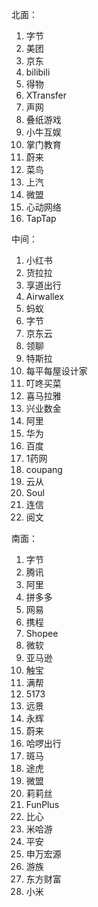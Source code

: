 北面：

1. 字节
2. 美团
3. 京东
4. bilibili
5. 得物
6. XTransfer
7. 声网
8. 叠纸游戏
9. 小牛互娱
10. 掌门教育
11. 蔚来
12. 菜鸟
13. 上汽
14. 微盟
15. 心动网络
16. TapTap

中间：

1. 小红书
2. 货拉拉
3. 享道出行
4. Airwallex
5. 蚂蚁
6. 字节
7. 京东云
8. 领聊
9. 特斯拉
10. 每平每屋设计家
11. 叮咚买菜
12. 喜马拉雅
13. 兴业数金
14. 阿里
15. 华为
16. 百度
17. 1药网
18. coupang
19. 云从
20. Soul
21. 连信
22. 阅文

南面：

1. 字节
2. 腾讯
3. 阿里
4. 拼多多
5. 网易
6. 携程
7. Shopee
8. 微软
9. 亚马逊
10. 触宝
11. 满帮
12. 5173
13. 远景
14. 永辉
15. 蔚来
16. 哈啰出行
17. 斑马
18. 途虎
19. 微盟
20. 莉莉丝
21. FunPlus
22. 比心
23. 米哈游
24. 平安
25. 申万宏源
26. 游族
27. 东方财富
28. 小米


